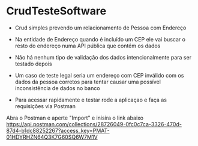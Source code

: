 # CrudTesteSoftware

* Crud simples prevendo um relacionamento de Pessoa com Endereço

* Na entidade de Endereço quando é incluído um CEP ele vai buscar o resto do endereço numa API pública que contém os dados

* Não há nenhum tipo de validação dos dados intencionalmente para ser testado depois

* Um caso de teste legal seria um endereço com CEP inválido com os dados da pessoa corretos para tentar causar uma possível inconsistência de dados no banco
  
* Para acessar rapidamente e testar rode a aplicaçao e faça as requisições via Postman

Abra o Postman e aperte "Import" e inisira o link abaixo
https://api.postman.com/collections/28726049-0fc0c7ca-3326-470d-87d4-b1dc88252267?access_key=PMAT-01HDYRHZN64Q3K7G60SQ6W7M1V
